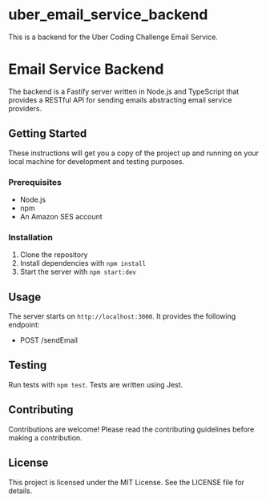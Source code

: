 # uber_email_service_backend
This is a backend for the Uber Coding Challenge Email Service.

# Email Service Backend

The backend is a Fastify server written in Node.js and TypeScript that provides a RESTful API for sending emails abstracting email service providers.

## Getting Started

These instructions will get you a copy of the project up and running on your local machine for development and testing purposes.

### Prerequisites

- Node.js
- npm
- An Amazon SES account

### Installation

1. Clone the repository
2. Install dependencies with `npm install`
3. Start the server with `npm start:dev`

## Usage

The server starts on `http://localhost:3000`. It provides the following endpoint:

- POST /sendEmail

## Testing

Run tests with `npm test`. Tests are written using Jest.

## Contributing

Contributions are welcome! Please read the contributing guidelines before making a contribution.

## License

This project is licensed under the MIT License. See the LICENSE file for details.
